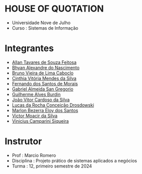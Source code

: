 # HOUSE OF QUOTATION

* Universidade Nove de Julho
* Curso : Sistemas de Informação

# Integrantes 

* [Allan Tavares de Souza Feitosa](https://github.com/SouzaAllan)
* [Bhyan Alexandre do Nascimento](https://github.com/)
* [Bruno Vieira de Lima Caboclo](https://github.com/)
* [Cinthia Vitória Mendes da Silva](https://github.com/)
* [Fernando dos Santos de Morais](https://github.com/FernandoSantoos)
* [Gabriel Almeida San Gregorio](https://github.com/gabs1san)
* [Guilherme Alves Burdin](https://github.com/)
* [João Vitor Cardoso da Silva](https://github.com/)
* [Lucas da Rocha Conceição Drosdowski](https://github.com/)
* [Marlon Bezerra Eloy dos Santos ](https://github.com/MarlonBES)
* [Victor Moacir da Silva](https://github.com/VictorMoacir17)
* [Vinicius Camparini Siqueira](https://github.com/TiagoBSilvaUNI9)

# Instrutor

* Prof : Marcio Romero
* Disciplina : Projeto prático de sistemas aplicados a negócios
* Turma : 12, primeiro semestre de 2024
